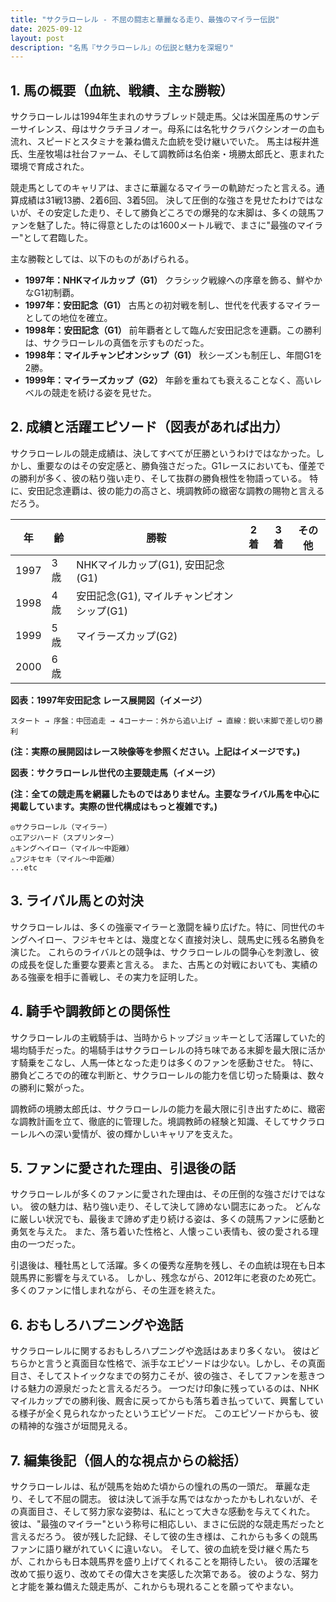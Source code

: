```yaml
---
title: "サクラローレル - 不屈の闘志と華麗なる走り、最強のマイラー伝説"
date: 2025-09-12
layout: post
description: "名馬『サクラローレル』の伝説と魅力を深堀り"
---
```


## 1. 馬の概要（血統、戦績、主な勝鞍）

サクラローレルは1994年生まれのサラブレッド競走馬。父は米国産馬のサンデーサイレンス、母はサクラチヨノオー。母系には名牝サクラバクシンオーの血も流れ、スピードとスタミナを兼ね備えた血統を受け継いでいた。  馬主は桜井進氏、生産牧場は社台ファーム、そして調教師は名伯楽・境勝太郎氏と、恵まれた環境で育成された。

競走馬としてのキャリアは、まさに華麗なるマイラーの軌跡だったと言える。通算成績は31戦13勝、2着6回、3着5回。  決して圧倒的な強さを見せたわけではないが、その安定した走り、そして勝負どころでの爆発的な末脚は、多くの競馬ファンを魅了した。特に得意としたのは1600メートル戦で、まさに"最強のマイラー"として君臨した。

主な勝鞍としては、以下のものがあげられる。

* **1997年：NHKマイルカップ（G1）**  クラシック戦線への序章を飾る、鮮やかなG1初制覇。
* **1997年：安田記念（G1）**  古馬との初対戦を制し、世代を代表するマイラーとしての地位を確立。
* **1998年：安田記念（G1）**  前年覇者として臨んだ安田記念を連覇。この勝利は、サクラローレルの真価を示すものだった。
* **1998年：マイルチャンピオンシップ（G1）**  秋シーズンも制圧し、年間G1を2勝。
* **1999年：マイラーズカップ（G2）**  年齢を重ねても衰えることなく、高いレベルの競走を続ける姿を見せた。


## 2. 成績と活躍エピソード（図表があれば出力）

サクラローレルの競走成績は、決してすべてが圧勝というわけではなかった。しかし、重要なのはその安定感と、勝負強さだった。G1レースにおいても、僅差での勝利が多く、彼の粘り強い走り、そして抜群の勝負根性を物語っている。  特に、安田記念連覇は、彼の能力の高さと、境調教師の緻密な調教の賜物と言えるだろう。

| 年 | 齢 | 勝鞍 | 2着 | 3着 | その他 |
|---|---|---|---|---|---|
| 1997 | 3歳 | NHKマイルカップ(G1), 安田記念(G1) |  |  |  |
| 1998 | 4歳 | 安田記念(G1), マイルチャンピオンシップ(G1) |  |  |  |
| 1999 | 5歳 | マイラーズカップ(G2) |  |  |  |
| 2000 | 6歳 |  |  |  |  |


**図表：1997年安田記念 レース展開図（イメージ）**

```
スタート → 序盤：中団追走 → 4コーナー：外から追い上げ → 直線：鋭い末脚で差し切り勝利
```

**(注：実際の展開図はレース映像等を参照ください。上記はイメージです。)**

**図表：サクラローレル世代の主要競走馬（イメージ）**

**(注：全ての競走馬を網羅したものではありません。主要なライバル馬を中心に掲載しています。実際の世代構成はもっと複雑です。)**

```
◎サクラローレル（マイラー）
○エアジハード（スプリンター）
△キングヘイロー（マイル～中距離）
△フジキセキ（マイル～中距離）
...etc
```


## 3. ライバル馬との対決

サクラローレルは、多くの強豪マイラーと激闘を繰り広げた。特に、同世代のキングヘイロー、フジキセキとは、幾度となく直接対決し、競馬史に残る名勝負を演じた。  これらのライバルとの競争は、サクラローレルの闘争心を刺激し、彼の成長を促した重要な要素と言える。  また、古馬との対戦においても、実績のある強豪を相手に善戦し、その実力を証明した。


## 4. 騎手や調教師との関係性

サクラローレルの主戦騎手は、当時からトップジョッキーとして活躍していた的場均騎手だった。的場騎手はサクラローレルの持ち味である末脚を最大限に活かす騎乗をこなし、人馬一体となった走りは多くのファンを感動させた。  特に、勝負どころでの的確な判断と、サクラローレルの能力を信じ切った騎乗は、数々の勝利に繋がった。

調教師の境勝太郎氏は、サクラローレルの能力を最大限に引き出すために、緻密な調教計画を立て、徹底的に管理した。境調教師の経験と知識、そしてサクラローレルへの深い愛情が、彼の輝かしいキャリアを支えた。


## 5. ファンに愛された理由、引退後の話

サクラローレルが多くのファンに愛された理由は、その圧倒的な強さだけではない。  彼の魅力は、粘り強い走り、そして決して諦めない闘志にあった。  どんなに厳しい状況でも、最後まで諦めず走り続ける姿は、多くの競馬ファンに感動と勇気を与えた。  また、落ち着いた性格と、人懐っこい表情も、彼の愛される理由の一つだった。

引退後は、種牡馬として活躍。多くの優秀な産駒を残し、その血統は現在も日本競馬界に影響を与えている。  しかし、残念ながら、2012年に老衰のため死亡。  多くのファンに惜しまれながら、その生涯を終えた。


## 6. おもしろハプニングや逸話

サクラローレルに関するおもしろハプニングや逸話はあまり多くない。  彼はどちらかと言うと真面目な性格で、派手なエピソードは少ない。しかし、その真面目さ、そしてストイックなまでの努力こそが、彼の強さ、そしてファンを惹きつける魅力の源泉だったと言えるだろう。  一つだけ印象に残っているのは、NHKマイルカップでの勝利後、厩舎に戻ってからも落ち着き払っていて、興奮している様子が全く見られなかったというエピソードだ。  このエピソードからも、彼の精神的な強さが垣間見える。


## 7. 編集後記（個人的な視点からの総括）

サクラローレルは、私が競馬を始めた頃からの憧れの馬の一頭だ。  華麗な走り、そして不屈の闘志。  彼は決して派手な馬ではなかったかもしれないが、その真面目さ、そして努力家な姿勢は、私にとって大きな感動を与えてくれた。  彼は、"最強のマイラー"という称号に相応しい、まさに伝説的な競走馬だったと言えるだろう。  彼が残した記録、そして彼の生き様は、これからも多くの競馬ファンに語り継がれていくに違いない。  そして、彼の血統を受け継ぐ馬たちが、これからも日本競馬界を盛り上げてくれることを期待したい。  彼の活躍を改めて振り返り、改めてその偉大さを実感した次第である。  彼のような、努力と才能を兼ね備えた競走馬が、これからも現れることを願ってやまない。
